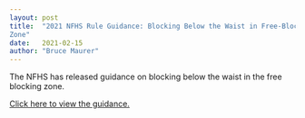 ```yaml
---
layout: post
title:  "2021 NFHS Rule Guidance: Blocking Below the Waist in Free-Blocking
Zone"
date:   2021-02-15
author: "Bruce Maurer"
---
```


The NFHS has released guidance on blocking below the waist in the free blocking
zone.

[Click here to view the
guidance.](https://storage.googleapis.com/ohsaa-websites/rules/blocking_below_the_waist_in_free_blocking_zone_addressed.pdf)

